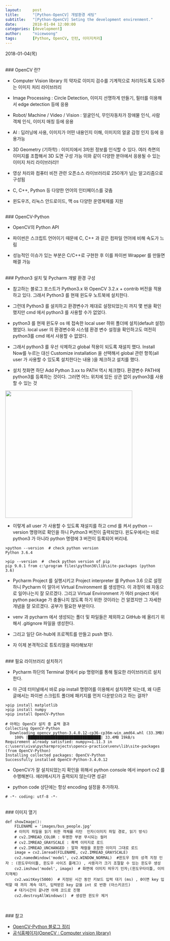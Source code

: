 ```yaml
---
layout:     post
title:      "[Python-OpenCV] 개발환경 세팅"
subtitle:   "[Python-OpenCV] Seting the development envirenment." 
date:       2018-01-04 12:00:00
categories: [development]
author:     "nicewoong"
tags:       [Python, OpenCV, 인턴, 이미지처리]
---
```




2018-01-04(목)

<br>
### OpenCV 란?
<br>


- Computer Vision library 의 약자로 이미지 검수를 기계적으로 처리하도록 도와주는 이미지 처리 라이브러리 

- Image Processing : Circle Detection, 이미지 선명하게 만들기, 필터를 이용해서 edge detection 등에 응용

- Robot/ Machine / Video / Vision : 얼굴인식, 무인자동차가 장애물 인식, 사람 객체 인식, 이미지 매칭 등에 응용

- AI : 딥러닝에 사용, 이미지가 어떤 내용인지 이해, 이미지의 얼굴 감정 인지 등에 응용가능 

- 3D Geometry (기하학) : 이미지에서 3차원 정보를 인식할 수 있다. 여러 측면의 이미지를 조합해서 3D 도면 구성 가능 
이와 같이 다양한 분야에서 응용될 수 있는 이미지 처리 라이브러리!!

- 영상 처리와 컴퓨터 비전 관련 오픈소스 라이브러리로 250개가 넘는 알고리즘으로 구성됨

- C, C++, Python 등 다양한 언어의 인터페이스를 갖춤

- 윈도우즈, 리눅스 안드로이드, 맥 os 다양한 운영체제를 지원



<br>
### OpenCV-Python
<br>


- OpenCV의 Python API 

- 파이썬은 스크립트 언어이기 때문에 C, C++ 과 같은 컴파일 언어에 비해 속도가 느림 

- 성능적인 이슈가 있는 부분은 C/C++로 구현한 후 이를 파이썬 Wrapper 를 만들면 해결 가능


<br>
### Python3 설치 및 Pycharm 개발 환경 구성
<br>


- 참고하는 블로그 포스트가  Python3.x 와  OpenCV 3.2.x + contrib 버전을 적용하고 있다. 그래서 Python3 를 현재 윈도우 노트북에 설치한다. 

- 그런데 Python3 를 설치하고 환경변수가 제대로 설정되었는지 까지 몇 번을 확인했지만 cmd 에서 python3 를 사용할 수가 없었다. 

- python3 를 현재 윈도우 os 에 접속한 local user 하위 폴더에 설치(default 설정)했었다. local user 의 환경변수와 시스템 환경 변수 설정을 확인하고도 여전히 python3를 cmd 에서 사용할 수 없었다. 

- 그래서 python3 를 우선 삭제하고 global 적용이 되도록 재설치 했다. Install Now를 누르는 대신 Customize installation 을 선택해서 global 관련 항목(all user 가 사용할 수 있도록 설치한다는 내용 )을 체크하고 설치를 했다. 

- 설치 첫화면 하단 Add Python 3.xx to PATH 역시 체크했다. 환경변수 PATH에 python3를 등록하는 것이다. 그러면 어느 위치에 있든 상관 없이 python3를 사용할 수 있는 것 


<p>
<img src="{{ site.url }}/assets/python_win_installer.jpg" style="width: 400px;"/>
</p>


- 이렇게 all user 가 사용할 수 있도록 재설치를 하고 cmd 를 켜서 python --version 명령어로 확인을 하니 Python3 버전이 출력되었다. 윈도우에서는 바로 python3 가 아니라 python 명령에 3 버전이 등록되어 버리네. 


```
>python --version  # check python version 
Python 3.6.4

>pip --version  #  check python version of pip 
pip 9.0.1 from c:\program files\python36\lib\site-packages (python 3.6) 
```

- Pycharm Project 를 실행시키고 Project interpreter 를 Python 3.6 으로 설정하니 Pycharm 이 알아서 Virtual Environment 를 생성한다. 이 과정이 왜 자동으로 일어나는지 잘 모르겠다. 그리고 Virtual Environment 가 여러 project 에서 python package 가 충돌나지 않도록 하기 위한 것이라는 건 알겠지만 그 자세한 개념을 잘 모르겠다. 공부가 필요한 부분이다. 

- venv 과 pycharm 에서 생성되는 폴더 및 파일들은 제외하고 GitHub 에 올리기 위해서 .gitignore 파일을 생성한다. 

- 그리고 일단 Git-hub에 프로젝트를 만들고 push 했다. 

- 자 이제 본격적으로 튜토리얼을 따라해보자!

<br>
### 필요 라이브러리 설치하기
<br>


- Pycharm 하단의 Terminal 창에서 pip 명령어를 통해 필요한 라이브러리르 설치한다.

- 아 근데 터미널에서 바로 pip install 명령어를 이용해서 설치하면 되는데, 왜 다른 글에서는 파이썬 스크립트 폴더에 패키지를 먼저 다운받으라고 하는 걸까?



```
>pip install matplotlib
>pip install numpy
>pip install OpenCV-Python

# 아래는 OpenCV 설치 중 출력 결과
Collecting OpenCV-Python
  Downloading opencv_python-3.4.0.12-cp36-cp36m-win_amd64.whl (33.3MB)
    100% |████████████████████████████████| 33.4MB 19kB/s
Requirement already satisfied: numpy>=1.11.3 in c:\users\viva\pycharmprojects\opencv-practice\venv\lib\site-packages (from OpenCV-Python)
Installing collected packages: OpenCV-Python
Successfully installed OpenCV-Python-3.4.0.12

```

- OpenCV가 잘 설치되었는지 확인을 위해서 python console 에서 import cv2 를 수행해본다. 에러메시지가 출력되지 않는다면 성공!

- python code 상단에는 항상 encoding 설정을 추가하자. 

 

```
# -*- coding: utf-8 -*-
```



<br>
### 이미지 열기
<br>


```
def showImage():
    FILENAME = 'images/bus_people.jpg'
    # 이미지 파일을 읽기 위한 객체를 리턴  인자(이미지 파일 경로, 읽기 방식)
    # cv2.IMREAD_COLOR : 투명한 부분 무시되는 컬러
    # cv2.IMREAD_GRAYSCALE : 흑백 이미지로 로드
    # cv2.IMREAD_UNCHANGED : 알파 채컬을 포함한 이미지 그대로 로드
    image = cv2.imread(FILENAME, cv2.IMREAD_GRAYSCALE)
    cv2.namedWindow('model', cv2.WINDOW_NORMAL)  #윈도우 창의 성격 지정 인자 : (윈도우타이틀, 윈도우 사이즈 플래그) , 사용자가 크기 조절할 수 있는 윈도우 생성
    cv2.imshow('model', image)  # 화면에 이미지 띄우기 인자;(윈도우타이틀, 이미지객체)
    cv2.waitKey(5000)  # 지정된 시간 동안 키보드 입력 대기 (ms) , 0이면 key 입력할 때 까지 계속 대기, 입력받은 key 값을 int 로 반환 (아스키코드)
    # 대기시간이 끝나면 아래 코드로 진행
    cv2.destroyAllWindows()  # 생성한 윈도우 제거
    
```


<br>
### 참고
<br>


* [OpenCV-Python 블로그 정리](http://blog.naver.com/PostView.nhn?blogId=samsjang&logNo=220498694383&parentCategoryNo=&categoryNo=66&viewDate=&isShowPopularPosts=false&from=postView)
* [공식홈페이지(OpneCV : Computer vision library)](https://opencv.org/)

